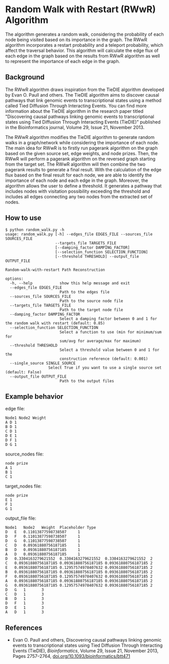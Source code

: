 <!-- Generate README to describe the RandomWalk Algorithm -->

# Random Walk with Restart (RWwR) Algorithm

The algorithm generates a random walk, considering the probability of each node being visited based on its importance in the graph. The RWwR algorithm incorporates a restart probability and a teleport probability, which affect the traversal behavior. This algorithm will calculate the edge flux of each edge in the graph based on the results from RWwR algorithm as well to represent the importance of each edge in the graph.

## Background

The RWwR algorithm draws inspiration from the TieDIE algorithm developed by Evan O. Paull and others. The TieDIE algorithm aims to discover causal pathways that link genomic events to transcriptional states using a method called Tied Diffusion Through Interacting Events. You can find more information about the TieDIE algorithm in the research paper titled "Discovering causal pathways linking genomic events to transcriptional states using Tied Diffusion Through Interacting Events (TieDIE)" published in the Bioinformatics journal, Volume 29, Issue 21, November 2013.

The RWwR algorithm modifies the TieDIE algorithm to generate random walks in a graph/network while considering the importance of each node. The main idea for RWwR is to firstly run pagerank algorithm on the graph based on the given source set, edge weights, and node prizes. Then, the RWwR will perform a pagerank algorithm on the reversed graph starting from the target set. The RWwR algorithm will then combine the two pagerank results to generate a final result. With the calculation of the edge flux based on the final result for each node, we are able to identify the importance of each node and each edge in the graph. Moreover, the algorithm allows the user to define a threshold. It generates a pathway that includes nodes with visitation possibility exceeding the threshold and includes all edges connecting any two nodes from the extracted set of nodes.

## How to use

```
$ python random_walk.py -h
usage: random_walk.py [-h] --edges_file EDGES_FILE --sources_file SOURCES_FILE
                      --targets_file TARGETS_FILE
                      [--damping_factor DAMPING_FACTOR]
                      [--selection_function SELECTION_FUNCTION]
                      [--threshold THRESHOLD] --output_file OUTPUT_FILE

Random-walk-with-restart Path Reconstruction

options:
  -h, --help            show this help message and exit
  --edges_file EDGES_FILE
                        Path to the edges file
  --sources_file SOURCES_FILE
                        Path to the source node file
  --targets_file TARGETS_FILE
                        Path to the target node file
  --damping_factor DAMPING_FACTOR
                        Select a damping factor between 0 and 1 for the random walk with restart (default: 0.85)
  --selection_function SELECTION_FUNCTION
                        Select a function to use (min for minimum/sum for
                        sum/avg for average/max for maximum)
  --threshold THRESHOLD
                        Select a threshold value between 0 and 1 for the
                        construction reference (default: 0.001)
  --single_source SINGLE_SOURCE
                   Select True if you want to use a single source set (default: False)
  --output_file OUTPUT_FILE
                        Path to the output files
```

## Example behavior

edge file:

```
Node1 Node2 Weight
A D 1
B D 1
C D 1
D E 1
D F 1
D G 1
```

source_nodes file:

```
node prize
A 1
B 1
C 1
```

target_nodes file:

```
node prize
E 1
F 1
G 1
```

output_file file:

```
Node1	Node2	Weight	Placeholder	Type
D	E	0.11013877598738507		1
D	F	0.11013877598738507		1
D	G	0.11013877598738507		1
C	D	0.09361880756187185		1
B	D	0.09361880756187185		1
A	D	0.09361880756187185		1
D	0.3304163279621552	0.3304163279621552	0.3304163279621552	2
C	0.09361880756187185	0.09361880756187185	0.09361880756187185	2
E	0.09361880756187185	0.12957574978407632	0.09361880756187185	2
B	0.09361880756187185	0.09361880756187185	0.09361880756187185	2
F	0.09361880756187185	0.12957574978407632	0.09361880756187185	2
A	0.09361880756187185	0.09361880756187185	0.09361880756187185	2
G	0.09361880756187185	0.12957574978407632	0.09361880756187185	2
D	G	1		3
C	D	1		3
B	D	1		3
D	F	1		3
D	E	1		3
A	D	1		3
```

## References

- Evan O. Paull and others, Discovering causal pathways linking genomic events to transcriptional states using Tied Diffusion Through Interacting Events (TieDIE), *Bioinformatics*, Volume 29, Issue 21, November 2013, Pages 2757–2764, [doi.org/10.1093/bioinformatics/btt471](https://academic.oup.com/bioinformatics/article/29/21/2757/195824)
